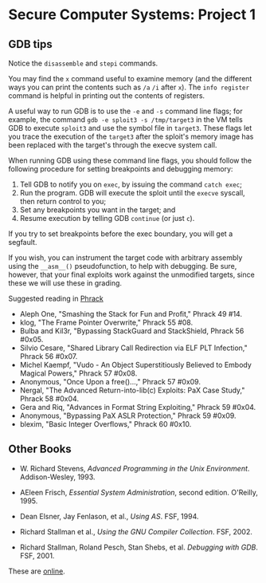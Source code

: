 Secure Computer Systems: Project 1
==========================================

GDB tips
--------

Notice the `disassemble` and `stepi` commands.

You may find the `x` command useful to examine memory (and the
different ways you can print the contents such as `/a` `/i`
after `x`). The `info register` command is helpful in printing
out the contents of registers.

A useful way to run GDB is to use the `-e` and `-s` command line flags;
for example, the command `gdb -e sploit3 -s /tmp/target3` in the VM
tells GDB to execute `sploit3` and use the symbol file in `target3`.
These flags let you trace the execution of the `target3` after the
sploit's memory image has been replaced with the target's through the
execve system call.

When running GDB using these command line flags, you should follow
the following procedure for setting breakpoints and debugging memory:

1. Tell GDB to notify you on `exec`, by issuing the command `catch exec`;
2. Run the program. GDB will execute the sploit until the `execve`
   syscall, then return control to you;
3. Set any breakpoints you want in the target; and
4. Resume execution by telling GDB `continue` (or just `c`).

If you try to set breakpoints before the exec boundary, you will
get a segfault.

If you wish, you can instrument the target code with arbitrary
assembly using the `__asm__()` pseudofunction, to help with debugging.
Be sure, however, that your final exploits work against the unmodified
targets, since these we will use these in grading.

Suggested reading in [Phrack](http://www.phrack.org)

- Aleph One, "Smashing the Stack for Fun and Profit," Phrack 49 #14.
- klog, "The Frame Pointer Overwrite," Phrack 55 #08.
- Bulba and Kil3r, "Bypassing StackGuard and StackShield, Phrack 56 #0x05.
- Silvio Cesare, "Shared Library Call Redirection via ELF PLT Infection," Phrack 56 #0x07.
- Michel Kaempf, "Vudo - An Object Superstitiously Believed to Embody Magical Powers," Phrack 57 #0x08.
- Anonymous, "Once Upon a free()...," Phrack 57 #0x09.
- Nergal, "The Advanced Return-into-lib(c) Exploits: PaX Case Study," Phrack 58 #0x04.
- Gera and Riq, "Advances in Format String Exploiting," Phrack 59 #0x04.
- Anonymous, "Bypassing PaX ASLR Protection," Phrack 59 #0x09.
- blexim, "Basic Integer Overflows," Phrack 60 #0x10.

Other Books
-----------

- W. Richard Stevens, _Advanced Programming in the Unix Environment_.  Addison-Wesley, 1993.
- AEleen Frisch, _Essential System Administration_, second edition.  O'Reilly, 1995.

- Dean Elsner, Jay Fenlason, et al., _Using AS_.  FSF, 1994.
- Richard Stallman et al., _Using the GNU Compiler Collection_. FSF, 2002.
- Richard Stallman, Roland Pesch, Stan Shebs, et al. _Debugging with GDB_.  FSF, 2001.

These are [online](http://www.gnu.org/manual/manual.html).

